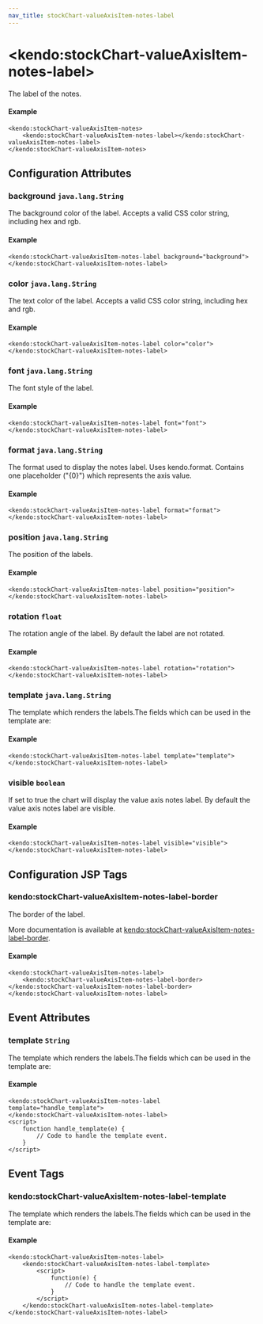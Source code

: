 ```yaml
---
nav_title: stockChart-valueAxisItem-notes-label
---
```


# \<kendo:stockChart-valueAxisItem-notes-label\>

The label of the notes.

#### Example
    <kendo:stockChart-valueAxisItem-notes>
        <kendo:stockChart-valueAxisItem-notes-label></kendo:stockChart-valueAxisItem-notes-label>
    </kendo:stockChart-valueAxisItem-notes>

## Configuration Attributes

### background `java.lang.String`

The background color of the label. Accepts a valid CSS color string, including hex and rgb.

#### Example
    <kendo:stockChart-valueAxisItem-notes-label background="background">
    </kendo:stockChart-valueAxisItem-notes-label>

### color `java.lang.String`

The text color of the label. Accepts a valid CSS color string, including hex and rgb.

#### Example
    <kendo:stockChart-valueAxisItem-notes-label color="color">
    </kendo:stockChart-valueAxisItem-notes-label>

### font `java.lang.String`

The font style of the label.

#### Example
    <kendo:stockChart-valueAxisItem-notes-label font="font">
    </kendo:stockChart-valueAxisItem-notes-label>

### format `java.lang.String`

The format used to display the notes label. Uses kendo.format. Contains one placeholder ("{0}") which represents the axis value.

#### Example
    <kendo:stockChart-valueAxisItem-notes-label format="format">
    </kendo:stockChart-valueAxisItem-notes-label>

### position `java.lang.String`

The position of the labels.

#### Example
    <kendo:stockChart-valueAxisItem-notes-label position="position">
    </kendo:stockChart-valueAxisItem-notes-label>

### rotation `float`

The rotation angle of the label. By default the label are not rotated.

#### Example
    <kendo:stockChart-valueAxisItem-notes-label rotation="rotation">
    </kendo:stockChart-valueAxisItem-notes-label>

### template `java.lang.String`

The template which renders the labels.The fields which can be used in the template are:

#### Example
    <kendo:stockChart-valueAxisItem-notes-label template="template">
    </kendo:stockChart-valueAxisItem-notes-label>

### visible `boolean`

If set to true the chart will display the value axis notes label. By default the value axis notes label are visible.

#### Example
    <kendo:stockChart-valueAxisItem-notes-label visible="visible">
    </kendo:stockChart-valueAxisItem-notes-label>


##  Configuration JSP Tags

### kendo:stockChart-valueAxisItem-notes-label-border

The border of the label.

More documentation is available at [kendo:stockChart-valueAxisItem-notes-label-border](/kendo-ui/api/wrappers/jsp/stockchart/valueaxisitem-notes-label-border).

#### Example

    <kendo:stockChart-valueAxisItem-notes-label>
        <kendo:stockChart-valueAxisItem-notes-label-border></kendo:stockChart-valueAxisItem-notes-label-border>
    </kendo:stockChart-valueAxisItem-notes-label>


## Event Attributes

### template `String`

The template which renders the labels.The fields which can be used in the template are:


#### Example
    <kendo:stockChart-valueAxisItem-notes-label template="handle_template">
    </kendo:stockChart-valueAxisItem-notes-label>
    <script>
        function handle_template(e) {
            // Code to handle the template event.
        }
    </script>

## Event Tags

### kendo:stockChart-valueAxisItem-notes-label-template

The template which renders the labels.The fields which can be used in the template are:


#### Example
    <kendo:stockChart-valueAxisItem-notes-label>
        <kendo:stockChart-valueAxisItem-notes-label-template>
            <script>
                function(e) {
                    // Code to handle the template event.
                }
            </script>
        </kendo:stockChart-valueAxisItem-notes-label-template>
    </kendo:stockChart-valueAxisItem-notes-label>

